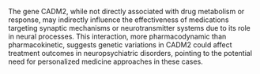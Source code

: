 The gene CADM2, while not directly associated with drug metabolism or response, may indirectly influence the effectiveness of medications targeting synaptic mechanisms or neurotransmitter systems due to its role in neural processes. This interaction, more pharmacodynamic than pharmacokinetic, suggests genetic variations in CADM2 could affect treatment outcomes in neuropsychiatric disorders, pointing to the potential need for personalized medicine approaches in these cases.